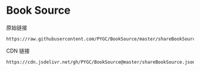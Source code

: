 # Book Source

原始链接

```
https://raw.githubusercontent.com/PYGC/BookSource/master/shareBookSource.json
```

CDN 链接

```
https://cdn.jsdelivr.net/gh/PYGC/BookSource@master/shareBookSource.json
```
